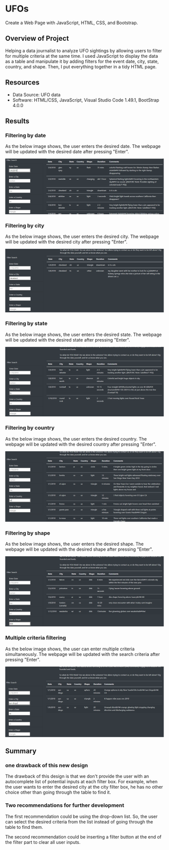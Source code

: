# UFOs
Create a Web Page with JavaScript, HTML, CSS, and Bootstrap.

## Overview of Project

Helping a data journalist to analyze UFO sightings by allowing users to filter for multiple criteria at the same time. I used JavaScript to display the data as a table and manipulate it by adding filters for the event date, city, state, country, and shape. Then, I put everything together in a tidy HTML page.

## Resources

 - Data Source: UFO data
 - Software: HTML/CSS, JavaScript, Visual Studio Code 1.49.1, BootStrap 4.0.0

## Results

### Filtering by date

As the below image shows, the user enters the desired date. The webpage will be updated with the desired date after pressing "Enter".

![](https://github.com/Nazanin-hub/UFOs/blob/main/static/images/date.png)

### Filtering by city

As the below image shows, the user enters the desired city. The webpage will be updated with the desired city after pressing "Enter".

![](https://github.com/Nazanin-hub/UFOs/blob/main/static/images/city.png)

### Filtering by state

As the below image shows, the user enters the desired state. The webpage will be updated with the desired state after pressing "Enter".

![](https://github.com/Nazanin-hub/UFOs/blob/main/static/images/state.png)

### Filtering by country

As the below image shows, the user enters the desired country. The webpage will be updated with the desired country after pressing "Enter".

![](https://github.com/Nazanin-hub/UFOs/blob/main/static/images/country.png)

### Filtering by shape

As the below image shows, the user enters the desired shape. The webpage will be updated with the desired shape after pressing "Enter".

![](https://github.com/Nazanin-hub/UFOs/blob/main/static/images/shape.png)

### Multiple criteria filtering

As the below image shows, the user can enter multiple criteria simultaneously. The webpage will be updated with the search criteria after pressing "Enter".

![](https://github.com/Nazanin-hub/UFOs/blob/main/static/images/state%20and%20city.png)

## Summary

### one drawback of this new design

The drawback of this design is that we don't provide the user with an autocomplete list of potential inputs at each filter box. For example, when the user wants to enter the desired city at the city filter box, he has no other choice other than going through the table to find it.

### Two recommendations for further development

The first recommendation could be using the drop-down list. So, the user can select the desired criteria from the list instead of going through the table to find them.

The second recommendation could be inserting a filter button at the end of the filter part to clear all user inputs.


